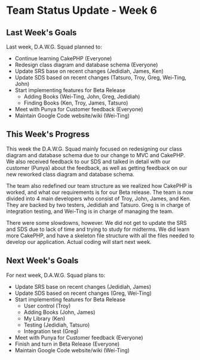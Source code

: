# Team Status Update - Week 6 #

## Last Week's Goals ##

Last week, D.A.W.G. Squad planned to:
  * Continue learning CakePHP (Everyone)
  * Redesign class diagram and database schema (Everyone)
  * Update SRS base on recent changes (Jedidiah, James, Ken)
  * Update SDS based on recent changes (Tatsuro, Troy, Greg, Wei-Ting, John)
  * Start implementing features for Beta Release
    * Adding Books (Wei-Ting, John, Greg, Jedidiah)
    * Finding Books (Ken, Troy, James, Tatsuro)
  * Meet with Punya for Customer feedback (Everyone)
  * Maintain Google Code website/wiki (Wei-Ting)

## This Week's Progress ##

This week the D.A.W.G. Squad mainly focused on redesigning our class diagram and database schema due to our change to MVC and CakePHP. We also received feedback to our SDS and talked in detail with our customer (Punya) about the feedback, as well as getting feedback on our new reworked class diagram and database schema.

The team also redefined our team structure as we realized how CakePHP is worked, and what our requirements is for our Beta release. The team is now divided into 4 main developers who consist of Troy, John, James, and Ken. They are backed by two testers, Jedidiah and Tatsuro. Greg is in charge of integration testing, and Wei-Ting is in charge of managing the team.

There were some slowdowns, however. We did not get to update the SRS and SDS due to lack of time and trying to study for midterms. We did learn more CakePHP, and have a skeleton file structure with all the files needed to develop our application. Actual coding will start next week.


## Next Week's Goals ##
For next week, D.A.W.G. Squad plans to:
  * Update SRS base on recent changes (Jedidiah, James)
  * Update SDS based on recent changes (Greg, Wei-Ting)
  * Start implementing features for Beta Release
    * User control (Troy)
    * Adding Books (John, James)
    * My Library (Ken)
    * Testing (Jedidiah, Tatsuro)
    * Integration test (Greg)
  * Meet with Punya for Customer feedback (Everyone)
  * Finish and turn in Beta Release (Everyone)
  * Maintain Google Code website/wiki (Wei-Ting)